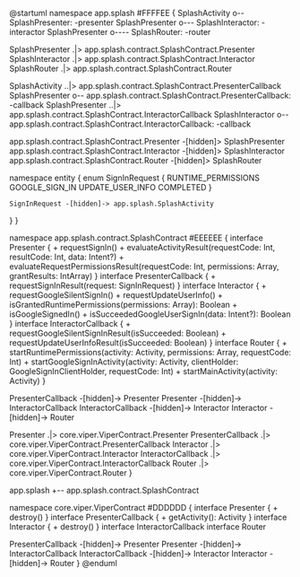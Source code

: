 @startuml
namespace app.splash #FFFFEE {
  SplashActivity o-- SplashPresenter: -presenter
  SplashPresenter o--- SplashInteractor: -interactor
  SplashPresenter o---- SplashRouter: -router

  SplashPresenter .|> app.splash.contract.SplashContract.Presenter
  SplashInteractor .|> app.splash.contract.SplashContract.Interactor
  SplashRouter .|> app.splash.contract.SplashContract.Router

  SplashActivity ..|> app.splash.contract.SplashContract.PresenterCallback
  SplashPresenter o-- app.splash.contract.SplashContract.PresenterCallback: -callback
  SplashPresenter ..|> app.splash.contract.SplashContract.InteractorCallback
  SplashInteractor o-- app.splash.contract.SplashContract.InteractorCallback: -callback

  app.splash.contract.SplashContract.Presenter -[hidden]> SplashPresenter
  app.splash.contract.SplashContract.Interactor -[hidden]> SplashInteractor
  app.splash.contract.SplashContract.Router -[hidden]> SplashRouter

  namespace entity {
    enum SignInRequest {
      RUNTIME_PERMISSIONS
      GOOGLE_SIGN_IN
      UPDATE_USER_INFO
      COMPLETED
    }

    SignInRequest -[hidden]-> app.splash.SplashActivity
  }
}

namespace app.splash.contract.SplashContract #EEEEEE {
  interface Presenter {
    + requestSignIn()
    + evaluateActivityResult(requestCode: Int, resultCode: Int, data: Intent?)
    + evaluateRequestPermissionsResult(requestCode: Int, permissions: Array<String>, grantResults: IntArray)
  }
  interface PresenterCallback {
    + requestSignInResult(request: SignInRequest)
  }
  interface Interactor {
    + requestGoogleSilentSignIn()
    + requestUpdateUserInfo()
    + isGrantedRuntimePermissions(permissions: Array<String>): Boolean
    + isGoogleSignedIn()
    + isSucceededGoogleUserSignIn(data: Intent?): Boolean
  }
  interface InteractorCallback {
    + requestGoogleSilentSignInResult(isSucceeded: Boolean)
    + requestUpdateUserInfoResult(isSucceeded: Boolean)
  }
  interface Router {
    + startRuntimePermissions(activity: Activity, permissions: Array<String>, requestCode: Int)
    + startGoogleSignInActivity(activity: Activity, clientHolder: GoogleSignInClientHolder, requestCode: Int)
    + startMainActivity(activity: Activity)
  }

  PresenterCallback -[hidden]-> Presenter
  Presenter -[hidden]-> InteractorCallback
  InteractorCallback -[hidden]-> Interactor
  Interactor -[hidden]-> Router

  Presenter .|> core.viper.ViperContract.Presenter
  PresenterCallback .|> core.viper.ViperContract.PresenterCallback
  Interactor .|> core.viper.ViperContract.Interactor
  InteractorCallback .|> core.viper.ViperContract.InteractorCallback
  Router .|> core.viper.ViperContract.Router
}

app.splash +-- app.splash.contract.SplashContract

namespace core.viper.ViperContract #DDDDDD {
  interface Presenter {
    + destroy()
  }
  interface PresenterCallback {
    + getActivity(): Activity
  }
  interface Interactor {
    + destroy()
  }
  interface InteractorCallback
  interface Router

  PresenterCallback -[hidden]-> Presenter
  Presenter -[hidden]-> InteractorCallback
  InteractorCallback -[hidden]-> Interactor
  Interactor -[hidden]-> Router
}
@enduml
